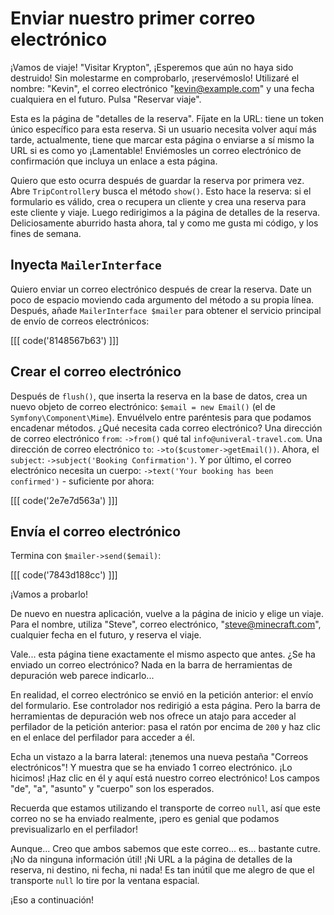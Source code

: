 # Enviar nuestro primer correo electrónico

¡Vamos de viaje! "Visitar Krypton", ¡Esperemos que aún no haya sido destruido! Sin molestarme en comprobarlo, ¡reservémoslo! Utilizaré el nombre: "Kevin", el correo electrónico "kevin@example.com" y una fecha cualquiera en el futuro. Pulsa "Reservar viaje".

Esta es la página de "detalles de la reserva". Fíjate en la URL: tiene un token único específico para esta reserva. Si un usuario necesita volver aquí más tarde, actualmente, tiene que marcar esta página o enviarse a sí mismo la URL si es como yo ¡Lamentable! Enviémosles un correo electrónico de confirmación que incluya un enlace a esta página.

Quiero que esto ocurra después de guardar la reserva por primera vez. Abre `TripController`y busca el método `show()`. Esto hace la reserva: si el formulario es válido, crea o recupera un cliente y crea una reserva para este cliente y viaje. Luego redirigimos a la página de detalles de la reserva. Deliciosamente aburrido hasta ahora, tal y como me gusta mi código, y los fines de semana.

## Inyecta `MailerInterface`

Quiero enviar un correo electrónico después de crear la reserva. Date un poco de espacio moviendo cada argumento del método a su propia línea. Después, añade `MailerInterface $mailer` para obtener el servicio principal de envío de correos electrónicos:

[[[ code('8148567b63') ]]]

## Crear el correo electrónico

Después de `flush()`, que inserta la reserva en la base de datos, crea un nuevo objeto de correo electrónico: `$email = new Email()` (el de `Symfony\Component\Mime`). Envuélvelo entre paréntesis para que podamos encadenar métodos. ¿Qué necesita cada correo electrónico? Una dirección de correo electrónico `from`: `->from()` qué tal `info@univeral-travel.com`. Una dirección de correo electrónico `to`: `->to($customer->getEmail())`. Ahora, el `subject`: `->subject('Booking Confirmation')`. Y por último, el correo electrónico necesita un cuerpo: `->text('Your booking has been confirmed')` - suficiente por ahora:

[[[ code('2e7e7d563a') ]]]

## Envía el correo electrónico

Termina con `$mailer->send($email)`:

[[[ code('7843d188cc') ]]]

¡Vamos a probarlo!

De nuevo en nuestra aplicación, vuelve a la página de inicio y elige un viaje. Para el nombre, utiliza "Steve", correo electrónico, "steve@minecraft.com", cualquier fecha en el futuro, y reserva el viaje.

Vale... esta página tiene exactamente el mismo aspecto que antes. ¿Se ha enviado un correo electrónico? Nada en la barra de herramientas de depuración web parece indicarlo...

En realidad, el correo electrónico se envió en la petición anterior: el envío del formulario. Ese controlador nos redirigió a esta página. Pero la barra de herramientas de depuración web nos ofrece un atajo para acceder al perfilador de la petición anterior: pasa el ratón por encima de `200` y haz clic en el enlace del perfilador para acceder a él.

Echa un vistazo a la barra lateral: ¡tenemos una nueva pestaña "Correos electrónicos"! Y muestra que se ha enviado 1 correo electrónico. ¡Lo hicimos! ¡Haz clic en él y aquí está nuestro correo electrónico! Los campos "de", "a", "asunto" y "cuerpo" son los esperados.

Recuerda que estamos utilizando el transporte de correo `null`, así que este correo no se ha enviado realmente, ¡pero es genial que podamos previsualizarlo en el perfilador!

Aunque... Creo que ambos sabemos que este correo... es... bastante cutre. ¡No da ninguna información útil! ¡Ni URL a la página de detalles de la reserva, ni destino, ni fecha, ni nada! Es tan inútil que me alegro de que el transporte `null` lo tire por la ventana espacial.

¡Eso a continuación!
